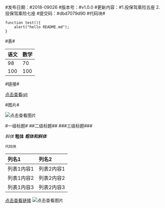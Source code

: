 #发布日期：#2018-09026
#版本号：#v1.0.0
#更新内容：#1.投保驾乘险五座 2.投保驾乘险七座
#提交码：#dbd7079d90
#代码块#
```
function test(){
	alert("hello README.md");
}
```
#表#

|语文|数学|
|:---|:---|
|98|70|
|100|100|

#链接#

[点击查看git](http://192.168.2.200:3000/chinalife/chinaLifeH5.git)

#图片#

![点击查看图片](http://img.zcool.cn/community/0117e2571b8b246ac72538120dd8a4.jpg@1280w_1l_2o_100sh.jpg)

#一级标题#
##二级标题##
###三级标题###

*斜体*
**粗体**
***粗体和斜体***

```
代码块
```

|列名1|列名2|
|:---|:---|
|列表1内容1|列表2内容1|
|列表1内容2|列表2内容2|
|列表1内容3|列表2内容3|

[点击查看链接](http://192.168.2.200:3000/chinalife/chinaLifeH5.git)
![点击查看图片](http://img.zcool.cn/community/0117e2571b8b246ac72538120dd8a4.jpg@1280w_1l_2o_100sh.jpg)


